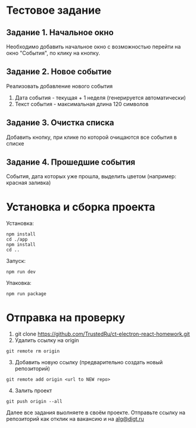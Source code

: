 # Тестовое задание

## Задание 1. Начальное окно

Необходимо добавить начальное окно с возможностью перейти на окно "События", по клику на кнопку.

## Задание 2. Новое событие

Реализовать добавление нового события

  1. Дата события - текущая + 1 неделя (генерируется автоматически)
  2. Текст события - максимальная длина 120 символов

## Задание 3. Очистка списка

Добавить кнопку, при клике по которой очищаются все события в списке
    
## Задание 4. Прошедшие события

События, дата которых уже прошла, выделить цветом (например: красная заливка)

# Установка и сборка проекта
Установка:
```
npm install
cd ./app
npm install
cd ..
```


Запуск:
  ```
npm run dev
```

Упаковка:

```
npm run package
```

# Отправка на проверку

1. git clone https://github.com/TrustedRu/ct-electron-react-homework.git
2. Удалить ссылку на origin
```
git remote rm origin
```
3. Добавить новую ссылку (предварительно создать новый репозиторий)
```
git remote add origin <url to NEW repo>
```
4. Залить проект
```
git push origin --all
```

Далее все задания выолняете в своём проекте. Отправьте ссылку на репозиторий как отклик на вакансию и на alg@digt.ru



